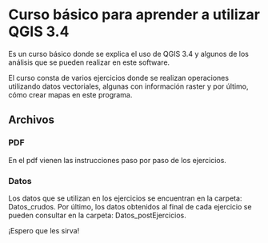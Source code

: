 # Curso básico para aprender a utilizar QGIS 3.4

Es un curso básico donde se explica el uso de QGIS 3.4 y algunos de los análisis que se pueden realizar en este software.

El curso consta de varios ejercicios donde se realizan operaciones utilizando datos vectoriales, algunas con información raster y por último, cómo crear mapas en este programa. 

## Archivos

### PDF
En el pdf vienen las instrucciones paso por paso de los ejercicios.
### Datos
Los datos que se utilizan en los ejercicios se encuentran en la carpeta: Datos_crudos. Por último, los datos obtenidos al final de cada ejercicio se pueden consultar en la carpeta: Datos_postEjercicios. 

¡Espero que les sirva!
